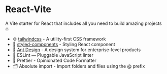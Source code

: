 # React-Vite

A Vite starter for React that includes all you need to build amazing projects 🔥

- ⚙️ [tailwindcss](https://tailwindcss.com/docs) - A utility-first CSS framework
- 🍓 [styled-components](https://styled-components.com/) - Styling React component
- 🦄 [Ant Design](https://ant.design/) - A design system for enterprise-level products
- 📏 ESLint — Pluggable JavaScript linter
- 💖 Prettier - Opinionated Code Formatter
- 🗂 Absolute import - Import folders and files using the @ prefix
